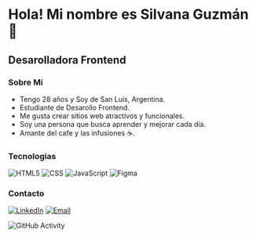 <h1>Hola! Mi nombre es Silvana Guzmán 👋</h1>
<h2>Desarolladora Frontend</h2>

### Sobre Mi
- Tengo 28 años y Soy de San Luis, Argentina.
- Estudiante de Desarollo Frontend.
- Me gusta crear sitios web atractivos y funcionales.
- Soy una persona que busca aprender y mejorar cada día.
- Amante del cafe y las infusiones ☕.

### Tecnologias
![HTML5](https://img.shields.io/badge/-HTML5-333333?style=flat&logo=HTML5)
![CSS](https://img.shields.io/badge/-CSS-333333?style=flat&logo=CSS3&logoColor=1572B6)
![JavaScript](https://img.shields.io/badge/-JavaScript-333333?style=flat&logo=javascript)
![Figma](https://img.shields.io/badge/-Figma-333333?style=flat&logo=figma)

### Contacto
<a href="https://www.linkedin.com/in/silvana-guzman/"><img alt="LinkedIn" src="https://img.shields.io/badge/LinkedIn-Silvana%20Guzman-blue?style=flat-square&logo=linkedin"></a>
<a href="SilvanaGuz@Outlook.es"><img alt="Email" src="https://img.shields.io/badge/Outlook-SilvanaGuz@Outlook.es-blue?style=flat-square&logo=Gmail"></a>

![GitHub Activity](https://github-readme-stats.vercel.app/api?username=silvanaguz&show_icons=true)
